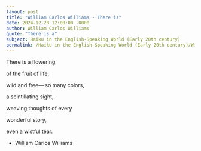 ```yaml
---
layout: post
title: "William Carlos Williams - There is"
date: 2024-12-28 12:00:00 -0000
author: William Carlos Williams
quote: "There is a"
subject: Haiku in the English-Speaking World (Early 20th century)
permalink: /Haiku in the English-Speaking World (Early 20th century)/William Carlos Williams/William Carlos Williams - There is
---
```


There is a
flowering

of the fruit
of life,

wild and free—
so many colors,

a scintillating
sight,

weaving thoughts of
every

wonderful story,

even a wistful
tear.

- William Carlos Williams
